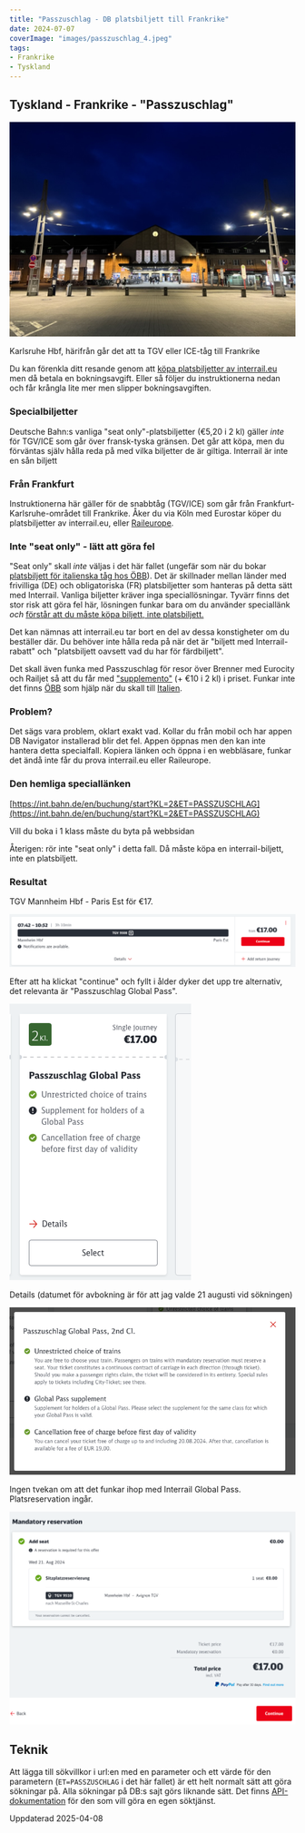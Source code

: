 ```yaml
---
title: "Passzuschlag - DB platsbiljett till Frankrike"
date: 2024-07-07
coverImage: "images/passzuschlag_4.jpeg"
tags:
- Frankrike
- Tyskland
---
```


## Tyskland - Frankrike - "Passzuschlag"

![](images/passzuschlag_4.jpeg?w=1024)

<figcaption>

Karlsruhe Hbf, härifrån går det att ta TGV eller ICE-tåg till Frankrike

</figcaption>

Du kan förenkla ditt resande genom att [köpa platsbiljetter av interrail.eu](https://www.interrail.eu/en/book-reservations#/) men då betala en bokningsavgift. Eller så följer du instruktionerna nedan och får krångla lite mer men slipper bokningsavgiften.

### Specialbiljetter

Deutsche Bahn:s vanliga "seat only"-platsbiljetter (€5,20 i 2 kl) gäller _inte_ för TGV/ICE som går över fransk-tyska gränsen. Det går att köpa, men du förväntas själv hålla reda på med vilka biljetter de är giltiga. Interrail är inte en sån biljett

### Från Frankfurt

Instruktionerna här gäller för de snabbtåg (TGV/ICE) som går från Frankfurt-Karlsruhe-området till Frankrike. Åker du via Köln med Eurostar köper du platsbiljetter av interrail.eu, eller [Raileurope](https://www.trainfo.eu/raileurope/).

### Inte "seat only" - lätt att göra fel

"Seat only" skall _inte_ väljas i det här fallet (ungefär som när du bokar [platsbiljett för italienska tåg hos ÖBB](https://www.trainfo.eu/nightjet/)). Det är skillnader mellan länder med frivilliga (DE) och obligatoriska (FR) platsbiljetter som hanteras på detta sätt med Interrail. Vanliga biljetter kräver inga speciallösningar. Tyvärr finns det stor risk att göra fel här, lösningen funkar bara om du använder speciallänk _och_ [förstår att du måste köpa biljett, inte platsbiljett.](https://www.trainfo.eu/2024/08/13/kranglar-vi-till-det/)

Det kan nämnas att interrail.eu tar bort en del av dessa konstigheter om du beställer där. Du behöver inte hålla reda på när det är "biljett med Interrail-rabatt" och "platsbiljett oavsett vad du har för färdbiljett".

Det skall även funka med Passzuschlag för resor över Brenner med Eurocity och Railjet så att du får med ["supplemento"](https://www.trainfo.eu/nightjet/) (+ €10 i 2 kl) i priset. Funkar inte det finns [ÖBB](https://www.trainfo.eu/nightjet/) som hjälp när du skall till [Italien](https://www.trainfo.eu/italien/).

### Problem?

Det sägs vara problem, oklart exakt vad. Kollar du från mobil och har appen DB Navigator installerad blir det fel. Appen öppnas men den kan inte hantera detta specialfall. Kopiera länken och öppna i en webbläsare, funkar det ändå inte får du prova interrail.eu eller Raileurope.

### Den hemliga speciallänken

[https://int.bahn.de/en/buchung/start?KL=2&ET=PASSZUSCHLAG](https://int.bahn.de/en/buchung/start?KL=2&ET=PASSZUSCHLAG)

Vill du boka i 1 klass måste du byta på webbsidan

Återigen: rör inte "seat only" i detta fall. Då måste köpa en interrail-biljett, inte en platsbiljett.

### Resultat

TGV Mannheim Hbf - Paris Est för €17.

![](images/passzuschlag_1.png?w=1024)

Efter att ha klickat "continue" och fyllt i ålder dyker det upp tre alternativ, det relevanta är "Passzuschlag Global Pass".

![](images/passzuschlag_5.png?w=320)

Details (datumet för avbokning är för att jag valde 21 augusti vid sökningen)

![](images/passzuschlag_3.png?w=793)

Ingen tvekan om att det funkar ihop med Interrail Global Pass. Platsreservation ingår.

![](images/passzuschlag_2.png?w=1024)

## Teknik

Att lägga till sökvillkor i url:en med en parameter och ett värde för den parametern (`ET=PASSZUSCHLAG` i det här fallet) är ett helt normalt sätt att göra sökningar på. Alla sökningar på DB:s sajt görs liknande sätt. Det finns [API-dokumentation](https://developer-docs.deutschebahn.com/doku/apis) för den som vill göra en egen söktjänst.

Uppdaterad 2025-04-08
